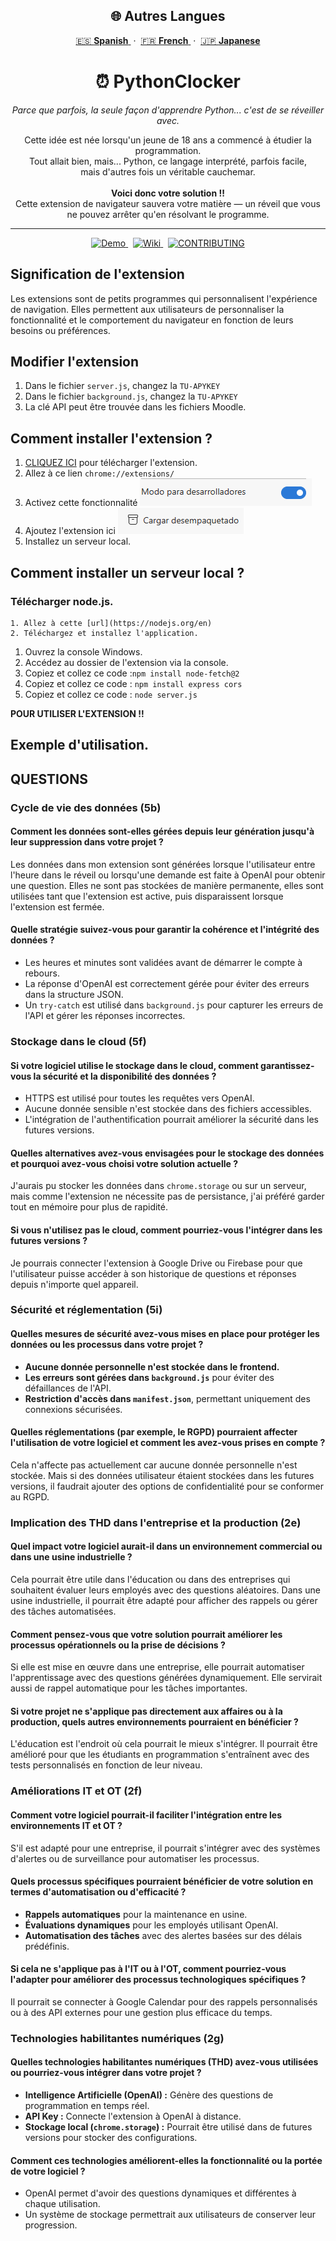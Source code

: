 
<h2 align="center">🌐 Autres Langues</h2>

<p align="center">
  <a href="https://github.com/erneupa/PythonClocker/blob/main/Languages/Spanish/README.md">
    🇪🇸 <strong>Spanish</strong>
  </a> &nbsp;·&nbsp;
  <a href="https://github.com/erneupa/PythonClocker/blob/main/Languages/French/README.md">
    🇫🇷 <strong>French</strong>
  </a> &nbsp;·&nbsp;
  <a href="https://github.com/erneupa/PythonClocker/blob/main/Languages/Japanese/README.md">
    🇯🇵 <strong>Japanese</strong>
  </a>
</p>
<h1 align="center">⏰ PythonClocker</h1>

<p align="center">
  <em>Parce que parfois, la seule façon d'apprendre Python... c'est de se réveiller avec.</em>
</p>

<p align="center">
  Cette idée est née lorsqu'un jeune de 18 ans a commencé à étudier la programmation.<br>
  Tout allait bien, mais... Python, ce langage interprété, parfois facile,<br>
  mais d'autres fois un véritable cauchemar.<br><br>
  <strong>Voici donc votre solution !!</strong><br>
  Cette extension de navigateur sauvera votre matière — un réveil que vous ne pouvez arrêter qu'en résolvant le programme.
</p>

---

<p align="center">
  <a href="https://chromewebstore.google.com/detail/kobehbnioildglecmfabpelnjnemihpn?utm_source=item-share-cb">
    <img src="https://img.shields.io/badge/🚀 Demo-PythonClocker-blue?style=for-the-badge" alt="Demo">
  </a>
  &nbsp;
  <a href="https://github.com/erneupa/PythonClocker/wiki/Wiki%E2%80%90PythonClocker">
    <img src="https://img.shields.io/badge/📘 Wiki-Documentation-green?style=for-the-badge" alt="Wiki">
  </a>
  &nbsp;
  <a href="https://github.com/erneupa/PythonClocker/blob/main/CONTRIBUTING.md">
    <img src="https://img.shields.io/badge/📘 Contributing-Documentation-pink?style=for-the-badge" alt="CONTRIBUTING">
  </a>
</p>

## Signification de l'extension
Les extensions sont de petits programmes qui personnalisent l'expérience de navigation. Elles permettent aux utilisateurs de personnaliser la fonctionnalité et le comportement du navigateur en fonction de leurs besoins ou préférences.

## Modifier l'extension

1. Dans le fichier `server.js`, changez la `TU-APYKEY`
2. Dans le fichier `background.js`, changez la `TU-APYKEY`
3. La clé API peut être trouvée dans les fichiers Moodle.

## Comment installer l'extension ?

1. [CLIQUEZ ICI](https://github.com/erneupa/PythonClocker/tree/main/PythonClocker) pour télécharger l'extension.
2. Allez à ce lien `chrome://extensions/`
3. Activez cette fonctionnalité ![1](https://github.com/erneupa/PythonClocker/blob/main/assets/1a.png)
4. Ajoutez l'extension ici ![2](https://github.com/erneupa/PythonClocker/blob/main/assets/2a.png)
5. Installez un serveur local.

## Comment installer un serveur local ?
### Télécharger node.js.
    1. Allez à cette [url](https://nodejs.org/en)
    2. Téléchargez et installez l'application.
1. Ouvrez la console Windows.
2. Accédez au dossier de l'extension via la console.
3. Copiez et collez ce code :```npm install node-fetch@2```
4. Copiez et collez ce code : ```npm install express cors```
5. Copiez et collez ce code : ```node server.js```

**POUR UTILISER L'EXTENSION !!**

## Exemple d'utilisation.

## QUESTIONS

### Cycle de vie des données (5b)

#### Comment les données sont-elles gérées depuis leur génération jusqu'à leur suppression dans votre projet ?
Les données dans mon extension sont générées lorsque l'utilisateur entre l'heure dans le réveil ou lorsqu'une demande est faite à OpenAI pour obtenir une question. Elles ne sont pas stockées de manière permanente, elles sont utilisées tant que l'extension est active, puis disparaissent lorsque l'extension est fermée.

#### Quelle stratégie suivez-vous pour garantir la cohérence et l'intégrité des données ?
- Les heures et minutes sont validées avant de démarrer le compte à rebours.
- La réponse d'OpenAI est correctement gérée pour éviter des erreurs dans la structure JSON.
- Un `try-catch` est utilisé dans `background.js` pour capturer les erreurs de l'API et gérer les réponses incorrectes.

### Stockage dans le cloud (5f)

#### Si votre logiciel utilise le stockage dans le cloud, comment garantissez-vous la sécurité et la disponibilité des données ?
- HTTPS est utilisé pour toutes les requêtes vers OpenAI.
- Aucune donnée sensible n'est stockée dans des fichiers accessibles.
- L'intégration de l'authentification pourrait améliorer la sécurité dans les futures versions.

#### Quelles alternatives avez-vous envisagées pour le stockage des données et pourquoi avez-vous choisi votre solution actuelle ?
J'aurais pu stocker les données dans `chrome.storage` ou sur un serveur, mais comme l'extension ne nécessite pas de persistance, j'ai préféré garder tout en mémoire pour plus de rapidité.

#### Si vous n'utilisez pas le cloud, comment pourriez-vous l'intégrer dans les futures versions ?
Je pourrais connecter l'extension à Google Drive ou Firebase pour que l'utilisateur puisse accéder à son historique de questions et réponses depuis n'importe quel appareil.

### Sécurité et réglementation (5i)

#### Quelles mesures de sécurité avez-vous mises en place pour protéger les données ou les processus dans votre projet ?
- **Aucune donnée personnelle n'est stockée dans le frontend.**
- **Les erreurs sont gérées dans `background.js`** pour éviter des défaillances de l'API.
- **Restriction d'accès dans `manifest.json`**, permettant uniquement des connexions sécurisées.

#### Quelles réglementations (par exemple, le RGPD) pourraient affecter l'utilisation de votre logiciel et comment les avez-vous prises en compte ?
Cela n'affecte pas actuellement car aucune donnée personnelle n'est stockée. Mais si des données utilisateur étaient stockées dans les futures versions, il faudrait ajouter des options de confidentialité pour se conformer au RGPD.

### Implication des THD dans l'entreprise et la production (2e)

#### Quel impact votre logiciel aurait-il dans un environnement commercial ou dans une usine industrielle ?
Cela pourrait être utile dans l'éducation ou dans des entreprises qui souhaitent évaluer leurs employés avec des questions aléatoires. Dans une usine industrielle, il pourrait être adapté pour afficher des rappels ou gérer des tâches automatisées.

#### Comment pensez-vous que votre solution pourrait améliorer les processus opérationnels ou la prise de décisions ?
Si elle est mise en œuvre dans une entreprise, elle pourrait automatiser l'apprentissage avec des questions générées dynamiquement. Elle servirait aussi de rappel automatique pour les tâches importantes.

#### Si votre projet ne s'applique pas directement aux affaires ou à la production, quels autres environnements pourraient en bénéficier ?
L'éducation est l'endroit où cela pourrait le mieux s'intégrer. Il pourrait être amélioré pour que les étudiants en programmation s'entraînent avec des tests personnalisés en fonction de leur niveau.

### Améliorations IT et OT (2f)

#### Comment votre logiciel pourrait-il faciliter l'intégration entre les environnements IT et OT ?
S'il est adapté pour une entreprise, il pourrait s'intégrer avec des systèmes d'alertes ou de surveillance pour automatiser les processus.

#### Quels processus spécifiques pourraient bénéficier de votre solution en termes d'automatisation ou d'efficacité ?
- **Rappels automatiques** pour la maintenance en usine.
- **Évaluations dynamiques** pour les employés utilisant OpenAI.
- **Automatisation des tâches** avec des alertes basées sur des délais prédéfinis.

#### Si cela ne s'applique pas à l'IT ou à l'OT, comment pourriez-vous l'adapter pour améliorer des processus technologiques spécifiques ?
Il pourrait se connecter à Google Calendar pour des rappels personnalisés ou à des API externes pour une gestion plus efficace du temps.

### Technologies habilitantes numériques (2g)

#### Quelles technologies habilitantes numériques (THD) avez-vous utilisées ou pourriez-vous intégrer dans votre projet ?
- **Intelligence Artificielle (OpenAI) :** Génère des questions de programmation en temps réel.
- **API Key :** Connecte l'extension à OpenAI à distance.
- **Stockage local (`chrome.storage`) :** Pourrait être utilisé dans de futures versions pour stocker des configurations.

#### Comment ces technologies améliorent-elles la fonctionnalité ou la portée de votre logiciel ?
- OpenAI permet d'avoir des questions dynamiques et différentes à chaque utilisation.
- Un système de stockage permettrait aux utilisateurs de conserver leur progression.
